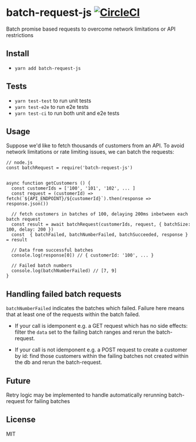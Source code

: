 # batch-request-js [![CircleCI](https://circleci.com/gh/kunal-mandalia/batch-request-js.svg?style=svg)](https://circleci.com/gh/kunal-mandalia/batch-request-js)
Batch promise based requests to overcome network limitations or API restrictions

## Install
- `yarn add batch-request-js`

## Tests

- `yarn test-test` to run unit tests
- `yarn test-e2e` to run e2e tests
- `yarn test-ci` to run both unit and e2e tests

## Usage

Suppose we'd like to fetch thousands of customers from an API. To avoid network limitations or rate limiting issues, we can batch the requests:


```(javascript)
// node.js
const batchRequest = require('batch-request-js')


async function getCustomers () {
  const customerIds = ['100', '101', '102', ... ]
  const request = (customerId) => fetch(`${API_ENDPOINT}/${customerId}`).then(response => response.json())

  // fetch customers in batches of 100, delaying 200ms inbetween each batch request
  const result = await batchRequest(customerIds, request, { batchSize: 100, delay: 200 })
  const  { batchFailed, batchNumberFailed, batchSucceeded, response } = result

  // Data from successful batches
  console.log(response[0]) // { customerId: '100', ... }

  // Failed batch numbers
  console.log(batchNumberFailed) // [7, 9] 
}
```

## Handling failed batch requests

`batchNumberFailed` indicates the batches which failed. Failure here means that at least one of the requests within the batch failed.

- If your call is idemponent e.g. a GET request which has no side effects: filter the `data` set to the failing batch ranges and rerun the batch-request.

- If your call is not idemponent e.g. a POST request to create a customer by id: find those customers within the failing batches not created within the db and rerun the batch-request.

## Future
Retry logic may be implemented to handle automatically rerunning batch-request for failing batches

## License
MIT
